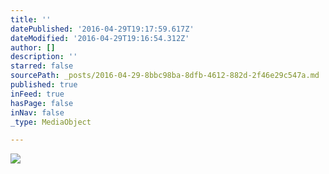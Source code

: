 ```yaml
---
title: ''
datePublished: '2016-04-29T19:17:59.617Z'
dateModified: '2016-04-29T19:16:54.312Z'
author: []
description: ''
starred: false
sourcePath: _posts/2016-04-29-8bbc98ba-8dfb-4612-882d-2f46e29c547a.md
published: true
inFeed: true
hasPage: false
inNav: false
_type: MediaObject

---
```

![](https://the-grid-user-content.s3-us-west-2.amazonaws.com/03247ba7-ad4e-4edf-8759-2071b6184108.jpg)